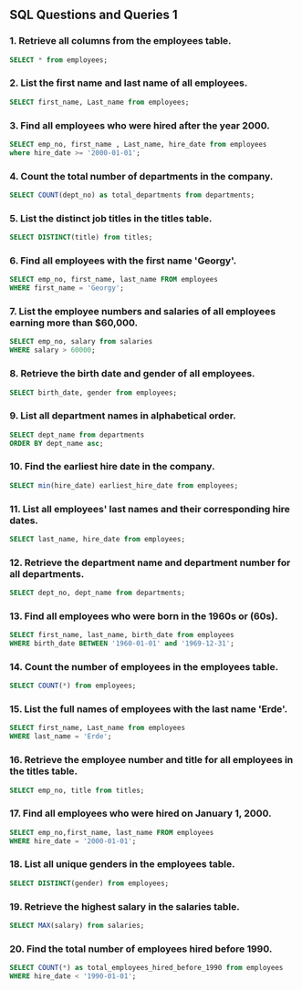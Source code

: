 ## SQL Questions and Queries 1

###  1. Retrieve all columns from the employees table.
```sql
SELECT * from employees;

```
### 2. List the first name and last name of all employees.
```sql
SELECT first_name, Last_name from employees;

```
### 3. Find all employees who were hired after the year 2000.
```sql
SELECT emp_no, first_name , Last_name, hire_date from employees
where hire_date >= '2000-01-01';


```
### 4. Count the total number of departments in the company.
```sql
SELECT COUNT(dept_no) as total_departments from departments;

```
### 5. List the distinct job titles in the titles table.
```sql
SELECT DISTINCT(title) from titles;

```
### 6. Find all employees with the first name 'Georgy'.
```sql
SELECT emp_no, first_name, last_name FROM employees
WHERE first_name = 'Georgy';

```
### 7. List the employee numbers and salaries of all employees earning more than $60,000.
```sql
SELECT emp_no, salary from salaries
WHERE salary > 60000;

```
### 8. Retrieve the birth date and gender of all employees.
```sql
SELECT birth_date, gender from employees;

```
### 9. List all department names in alphabetical order.
```sql
SELECT dept_name from departments
ORDER BY dept_name asc;

```
### 10. Find the earliest hire date in the company.
```sql
SELECT min(hire_date) earliest_hire_date from employees;

```
### 11. List all employees' last names and their corresponding hire dates.
```sql
SELECT last_name, hire_date from employees;

````
### 12. Retrieve the department name and department number for all departments.
```sql
SELECT dept_no, dept_name from departments;

```
### 13. Find all employees who were born in the 1960s or (60s).
```sql
SELECT first_name, last_name, birth_date from employees
WHERE birth_date BETWEEN '1960-01-01' and '1969-12-31';

```
### 14. Count the number of employees in the employees table.
```sql
SELECT COUNT(*) from employees;

```
### 15. List the full names of employees with the last name 'Erde'.
```sql
SELECT first_name, Last_name from employees
WHERE last_name = 'Erde';

```
### 16. Retrieve the employee number and title for all employees in the titles table.
```sql
SELECT emp_no, title from titles;

```
### 17. Find all employees who were hired on January 1, 2000.
```sql
SELECT emp_no,first_name, last_name FROM employees
WHERE hire_date = '2000-01-01';

```
### 18. List all unique genders in the employees table.
```sql
SELECT DISTINCT(gender) from employees;

```
### 19. Retrieve the highest salary in the salaries table.
```sql
SELECT MAX(salary) from salaries;

```
### 20. Find the total number of employees hired before 1990.
```sql
SELECT COUNT(*) as total_employees_hired_before_1990 from employees
WHERE hire_date < '1990-01-01';



